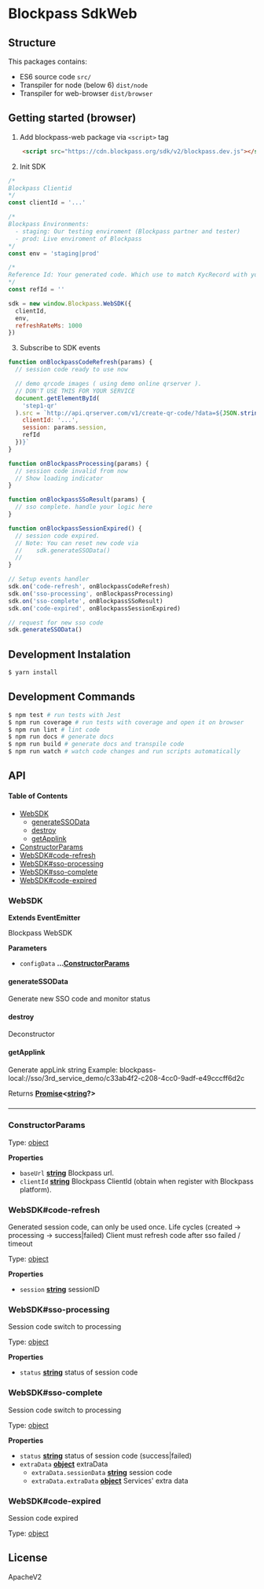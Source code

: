 # Blockpass SdkWeb

## Structure

This packages contains:

-   ES6 source code `src/`
-   Transpiler for node (below 6) `dist/node`
-   Transpiler for web-browser `dist/browser`

## Getting started (browser)

1.  Add blockpass-web package via `<script>` tag

```html
    <script src="https://cdn.blockpass.org/sdk/v2/blockpass.dev.js"></script>
```

2.  Init SDK

```javascript
/*
Blockpass Clientid
*/
const clientId = '...'

/*
Blockpass Environments:
  - staging: Our testing enviroment (Blockpass partner and tester)
  - prod: Live enviroment of Blockpass
*/
const env = 'staging|prod'

/*
Reference Id: Your generated code. Which use to match KycRecord with your userId
*/
const refId = ''

sdk = new window.Blockpass.WebSDK({
  clientId,
  env,
  refreshRateMs: 1000
})
```

3.  Subscribe to SDK events

```javascript
function onBlockpassCodeRefresh(params) {
  // session code ready to use now

  // demo qrcode images ( using demo online qrserver ).
  // DON'T USE THIS FOR YOUR SERVICE
  document.getElementById(
    'step1-qr'
  ).src = `http://api.qrserver.com/v1/create-qr-code/?data=${JSON.stringify({
    clientId: '...',
    session: params.session,
    refId
  })}`
}

function onBlockpassProcessing(params) {
  // session code invalid from now
  // Show loading indicator
}

function onBlockpassSSoResult(params) {
  // sso complete. handle your logic here
}

function onBlockpassSessionExpired() {
  // session code expired.
  // Note: You can reset new code via
  //    sdk.generateSSOData()
  //
}

// Setup events handler
sdk.on('code-refresh', onBlockpassCodeRefresh)
sdk.on('sso-processing', onBlockpassProcessing)
sdk.on('sso-complete', onBlockpassSSoResult)
sdk.on('code-expired', onBlockpassSessionExpired)

// request for new sso code
sdk.generateSSOData()
```

## Development Instalation

```sh
$ yarn install
```

## Development Commands

```sh
$ npm test # run tests with Jest
$ npm run coverage # run tests with coverage and open it on browser
$ npm run lint # lint code
$ npm run docs # generate docs
$ npm run build # generate docs and transpile code
$ npm run watch # watch code changes and run scripts automatically
```

## API

<!-- Generated by documentation.js. Update this documentation by updating the source code. -->

#### Table of Contents

-   [WebSDK](#websdk)
    -   [generateSSOData](#generatessodata)
    -   [destroy](#destroy)
    -   [getApplink](#getapplink)
-   [ConstructorParams](#constructorparams)
-   [WebSDK#code-refresh](#websdkcode-refresh)
-   [WebSDK#sso-processing](#websdksso-processing)
-   [WebSDK#sso-complete](#websdksso-complete)
-   [WebSDK#code-expired](#websdkcode-expired)

### WebSDK

**Extends EventEmitter**

Blockpass WebSDK

**Parameters**

-   `configData` **...[ConstructorParams](#constructorparams)** 

#### generateSSOData

Generate new SSO code and monitor status

#### destroy

Deconstructor

#### getApplink

Generate appLink string
Example: blockpass-local://sso/3rd_service_demo/c33ab4f2-c208-4cc0-9adf-e49cccff6d2c

Returns **[Promise](https://developer.mozilla.org/docs/Web/JavaScript/Reference/Global_Objects/Promise)&lt;[string](https://developer.mozilla.org/docs/Web/JavaScript/Reference/Global_Objects/String)?>** 

### 

* * *

### ConstructorParams

Type: [object](https://developer.mozilla.org/docs/Web/JavaScript/Reference/Global_Objects/Object)

**Properties**

-   `baseUrl` **[string](https://developer.mozilla.org/docs/Web/JavaScript/Reference/Global_Objects/String)** Blockpass url.
-   `clientId` **[string](https://developer.mozilla.org/docs/Web/JavaScript/Reference/Global_Objects/String)** Blockpass ClientId (obtain when register with Blockpass platform).

### WebSDK#code-refresh

Generated session code, can only be used once. Life cycles (created -> processing -> success|failed)
Client must refresh code after sso failed / timeout

Type: [object](https://developer.mozilla.org/docs/Web/JavaScript/Reference/Global_Objects/Object)

**Properties**

-   `session` **[string](https://developer.mozilla.org/docs/Web/JavaScript/Reference/Global_Objects/String)** sessionID

### WebSDK#sso-processing

Session code switch to processing

Type: [object](https://developer.mozilla.org/docs/Web/JavaScript/Reference/Global_Objects/Object)

**Properties**

-   `status` **[string](https://developer.mozilla.org/docs/Web/JavaScript/Reference/Global_Objects/String)** status of session code

### WebSDK#sso-complete

Session code switch to processing

Type: [object](https://developer.mozilla.org/docs/Web/JavaScript/Reference/Global_Objects/Object)

**Properties**

-   `status` **[string](https://developer.mozilla.org/docs/Web/JavaScript/Reference/Global_Objects/String)** status of session code (success|failed)
-   `extraData` **[object](https://developer.mozilla.org/docs/Web/JavaScript/Reference/Global_Objects/Object)** extraData
    -   `extraData.sessionData` **[string](https://developer.mozilla.org/docs/Web/JavaScript/Reference/Global_Objects/String)** session code
    -   `extraData.extraData` **[object](https://developer.mozilla.org/docs/Web/JavaScript/Reference/Global_Objects/Object)** Services' extra data

### WebSDK#code-expired

Session code expired

Type: [object](https://developer.mozilla.org/docs/Web/JavaScript/Reference/Global_Objects/Object)

## License

ApacheV2
